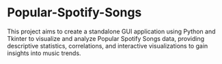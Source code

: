 # Popular-Spotify-Songs
This project aims to create a standalone GUI application using Python and Tkinter to visualize and analyze Popular Spotify Songs data, providing descriptive statistics, correlations, and interactive visualizations to gain insights into music trends. 
